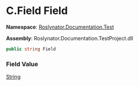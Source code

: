 # C\.Field Field

**Namespace**: [Roslynator.Documentation.Test](../../README.md)

**Assembly**: Roslynator\.Documentation\.TestProject\.dll

```csharp
public string Field
```

### Field Value

[String](https://docs.microsoft.com/en-us/dotnet/api/system.string)